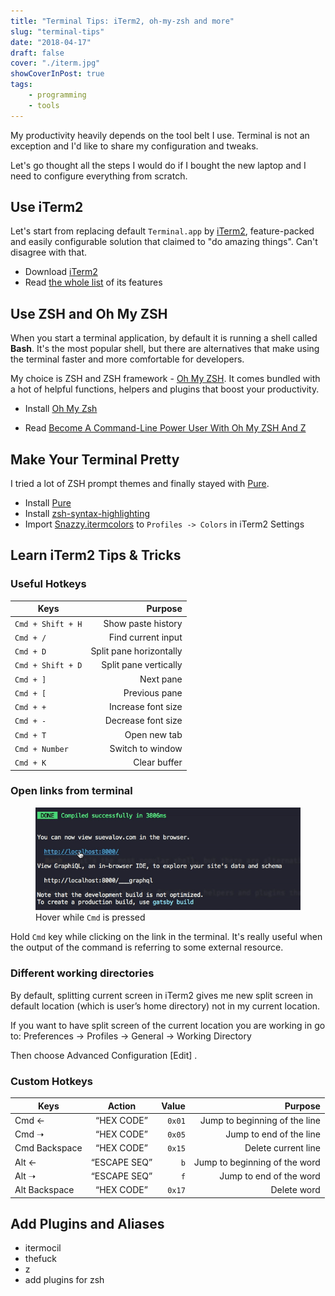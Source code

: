 ```yaml
---
title: "Terminal Tips: iTerm2, oh-my-zsh and more"
slug: "terminal-tips"
date: "2018-04-17"
draft: false
cover: "./iterm.jpg"
showCoverInPost: true
tags:
    - programming
    - tools
---
```


My productivity heavily depends on the tool belt I use. Terminal is not an exception and I'd like to share my configuration and tweaks.

Let's go thought all the steps I would do if I bought the new laptop and I need to configure everything from scratch.

## Use iTerm2

Let's start from replacing default `Terminal.app` by [iTerm2](https://www.iterm2.com/), feature-packed and easily configurable solution that claimed to "do amazing things". Can't disagree with that.

* Download [iTerm2](https://www.iterm2.com/downloads.html)
* Read [the whole list](https://www.iterm2.com/features.html) of its features

## Use ZSH and Oh My ZSH

When you start a terminal application, by default it is running a shell called __Bash__. It's the most popular shell, but there are alternatives that make using the terminal faster and
more comfortable for developers.

My choice is ZSH and ZSH framework - [Oh My ZSH](http://ohmyz.sh/). It comes bundled with a hot of helpful functions, helpers and plugins that boost your productivity.

* Install [Oh My Zsh](https://github.com/robbyrussell/oh-my-zsh)

* Read [Become A Command-Line Power User With Oh My ZSH And Z](https://www.smashingmagazine.com/2015/07/become-command-line-power-user-oh-my-zsh-z/)

## Make Your Terminal Pretty

I tried a lot of ZSH prompt themes and finally stayed with [Pure](https://github.com/sindresorhus/pure).

* Install [Pure](https://github.com/sindresorhus/pure)
* Install [zsh-syntax-highlighting](https://github.com/zsh-users/zsh-syntax-highlighting)
* Import [Snazzy.itermcolors](https://github.com/sindresorhus/iterm2-snazzy) to `Profiles -> Colors` in iTerm2 Settings

## Learn iTerm2 Tips & Tricks

### Useful Hotkeys

| Keys                 | Purpose                       |
| -------------------- | ----------------------------: |
| `Cmd + Shift + H`    | Show paste history            |
| `Cmd + /`            | Find current input            |
| `Cmd + D`            | Split pane horizontally       |
| `Cmd + Shift + D`    | Split pane vertically         |
| `Cmd + ]`            | Next pane                     |
| `Cmd + [`            | Previous pane                 |
| `Cmd + +`            | Increase font size            |
| `Cmd + -`            | Decrease font size            |
| `Cmd + T`            | Open new tab                  |
| `Cmd + Number`       | Switch to window              |
| `Cmd + K`            | Clear buffer                  |

### Open links from terminal

<figure style="text-aling: center;">
    <img src="iterm-links.gif" alt="Opening links in iTerm2">
    <figcaption>Hover while <code class="language-text">Cmd</code> is pressed</figcaption>
</figure>

Hold `Cmd` key while clicking on the link in the terminal. It's really useful when the output of the command is referring to some external resource.

### Different working directories

By default, splitting current screen in iTerm2 gives me new split screen in default location (which is user’s home directory) not in my current location.

If you want to have split screen of the current location you are working in go to: Preferences → Profiles → General → Working Directory

Then choose Advanced Configuration [Edit] .

### Custom Hotkeys

| Keys          |    Action    |  Value |                       Purpose |
| ------------- | :----------: | -----: | ----------------------------: |
| Cmd ←         |  “HEX CODE”  | `0x01` | Jump to beginning of the line |
| Cmd ➝         |  “HEX CODE”  | `0x05` |       Jump to end of the line |
| Cmd Backspace |  “HEX CODE”  | `0x15` |           Delete current line |
| Alt ←         | “ESCAPE SEQ” |    `b` | Jump to beginning of the word |
| Alt ➝         | “ESCAPE SEQ” |    `f` |       Jump to end of the word |
| Alt Backspace |  “HEX CODE”  | `0x17` |                   Delete word |

## Add Plugins and Aliases

* itermocil
* thefuck
* z
* add plugins for zsh
